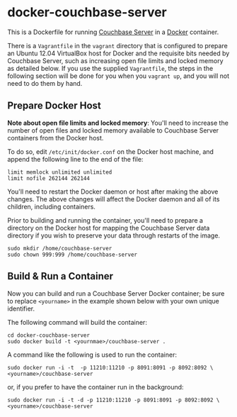 # docker-couchbase-server

This is a Dockerfile for running [Couchbase Server](http://couchbase.com/)
in a [Docker](http://www.docker.io) container.

There is a `Vagrantfile` in the `vagrant` directory that is configured to
prepare an Ubuntu 12.04 VirtualBox host for Docker and the requisite bits
needed by Couchbase Server, such as increasing open file limits and locked
memory as detailed below. If you use the supplied `Vagrantfile`, the steps
in the following section will be done for you when you `vagrant up`, and you
will not need to do them by hand.

## Prepare Docker Host

**Note about open file limits and locked memory**: You'll need to increase
the number of open files and locked memory available to Couchbase Server
containers from the Docker host.

To do so, edit `/etc/init/docker.conf` on the Docker host machine, and append
the following line to the end of the file:

```
limit memlock unlimited unlimited
limit nofile 262144 262144
```

You'll need to restart the Docker daemon or host after making the above
changes. The above changes will affect the Docker daemon and all of its
children, including containers.

Prior to building and running the container, you'll need to prepare a
directory on the Docker host for mapping the Couchbase Server data
directory if you wish to preserve your data through restarts of the image.

```
sudo mkdir /home/couchbase-server
sudo chown 999:999 /home/couchbase-server
```

## Build & Run a Container

Now you can build and run a Couchbase Server Docker container; be sure to
replace `<yourname>` in the example shown below with your own unique
identifier.

The following command will build the container:

```
cd docker-couchbase-server
sudo docker build -t <yournmae>/couchbase-server .
```

A command like the following is used to run the container:
  
``` 
sudo docker run -i -t  -p 11210:11210 -p 8091:8091 -p 8092:8092 \
<yourname>/couchbase-server
```

or, if you prefer to have the container run in the background:

``` 
sudo docker run -i -t -d -p 11210:11210 -p 8091:8091 -p 8092:8092 \
<yourname>/couchbase-server
```
